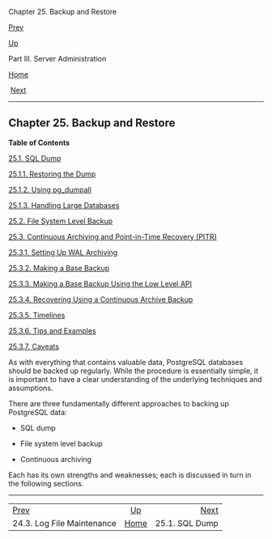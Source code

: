 <div class="navheader" data-xmlns="http://www.w3.org/TR/xhtml1/transitional">

Chapter 25. Backup and Restore

</div>

[Prev](logfile-maintenance.html "24.3. Log File Maintenance") 

[Up](admin.html "Part III. Server Administration")

Part III. Server Administration

[Home](index.html "PostgreSQL 10.3 Documentation")

 [Next](backup-dump.html "25.1. SQL Dump")

-----

<div id="BACKUP" class="chapter">

<div class="titlepage">

<div>

<div>

## Chapter 25. Backup and Restore

</div>

</div>

</div>

<div class="toc">

**Table of Contents**

<span class="sect1">[25.1. SQL Dump](backup-dump.html)</span>

<span class="sect2">[25.1.1. Restoring the
Dump](backup-dump.html#BACKUP-DUMP-RESTORE)</span>

<span class="sect2">[25.1.2. Using
<span class="application">pg\_dumpall</span>](backup-dump.html#BACKUP-DUMP-ALL)</span>

<span class="sect2">[25.1.3. Handling Large
Databases](backup-dump.html#BACKUP-DUMP-LARGE)</span>

<span class="sect1">[25.2. File System Level
Backup](backup-file.html)</span>

<span class="sect1">[25.3. Continuous Archiving and Point-in-Time
Recovery (PITR)](continuous-archiving.html)</span>

<span class="sect2">[25.3.1. Setting Up WAL
Archiving](continuous-archiving.html#BACKUP-ARCHIVING-WAL)</span>

<span class="sect2">[25.3.2. Making a Base
Backup](continuous-archiving.html#BACKUP-BASE-BACKUP)</span>

<span class="sect2">[25.3.3. Making a Base Backup Using the Low Level
API](continuous-archiving.html#BACKUP-LOWLEVEL-BASE-BACKUP)</span>

<span class="sect2">[25.3.4. Recovering Using a Continuous Archive
Backup](continuous-archiving.html#BACKUP-PITR-RECOVERY)</span>

<span class="sect2">[25.3.5.
Timelines](continuous-archiving.html#BACKUP-TIMELINES)</span>

<span class="sect2">[25.3.6. Tips and
Examples](continuous-archiving.html#BACKUP-TIPS)</span>

<span class="sect2">[25.3.7.
Caveats](continuous-archiving.html#CONTINUOUS-ARCHIVING-CAVEATS)</span>

</div>

<span id="id-1.6.12.2" class="indexterm"></span>

As with everything that contains valuable data,
<span class="productname">PostgreSQL</span> databases should be backed
up regularly. While the procedure is essentially simple, it is important
to have a clear understanding of the underlying techniques and
assumptions.

There are three fundamentally different approaches to backing up
<span class="productname">PostgreSQL</span> data:

<div class="itemizedlist">

  - SQL dump

  - File system level backup

  - Continuous archiving

</div>

Each has its own strengths and weaknesses; each is discussed in turn in
the following
sections.

</div>

<div class="navfooter">

-----

|                                  |                    |                          |
| :------------------------------- | :----------------: | -----------------------: |
| [Prev](logfile-maintenance.html) |  [Up](admin.html)  | [Next](backup-dump.html) |
| 24.3. Log File Maintenance       | [Home](index.html) |           25.1. SQL Dump |

</div>
